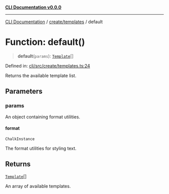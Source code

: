 [**CLI Documentation v0.0.0**](../../../README.md)

***

[CLI Documentation](../../../modules.md) / [create/templates](../README.md) / default

# Function: default()

> **default**(`params`): [`Template`](../interfaces/Template.md)[]

Defined in: [cli/src/create/templates.ts:24](https://github.com/stonemjs/cli/blob/9e518a2b8256b5ebc9e0e69a80ac84eb1fb59bf9/src/create/templates.ts#L24)

Returns the available template list.

## Parameters

### params

An object containing format utilities.

#### format

`ChalkInstance`

The format utilities for styling text.

## Returns

[`Template`](../interfaces/Template.md)[]

An array of available templates.
